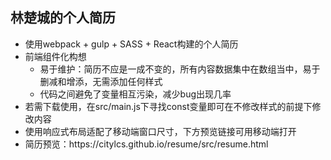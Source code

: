 <h2>林楚城的个人简历</h2>
<ul>
    <li>使用webpack + gulp + SASS + React构建的个人简历</li>
    <li>前端组件化构想
        <ul>
            <li>易于维护：简历不应是一成不变的，所有内容数据集中在数组当中，易于删减和增添，无需添加任何样式</li>
            <li>代码之间避免了变量相互污染，减少bug出现几率</li>
        </ul>
    </li>
    <li>若需下载使用，在src/main.js下寻找const变量即可在不修改样式的前提下修改内容</li>
    <li>使用响应式布局适配了移动端窗口尺寸，下方预览链接可用移动端打开</li>
    <li>简历预览：https://citylcs.github.io/resume/src/resume.html</li>
</ul>